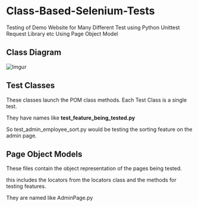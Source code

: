 # Class-Based-Selenium-Tests
Testing of Demo Website for Many Different Test using Python Unittest Request Library etc
Using Page Object Model
<h2>Class Diagram</h2>


![Imgur](https://i.imgur.com/ChbZhn7.png)


<h2>Test Classes</h2>

These classes launch the POM class methods. Each Test Class is a single test.


They have names like <b>test_feature_being_tested.py</b>

So test_admin_employee_sort.py would be testing the sorting feature on the admin page.



<h2>Page Object Models</h2>

These files contain the object representation of the pages being tested.


this includes the locators from the locators class and the methods for testing features.


They are named like AdminPage.py










